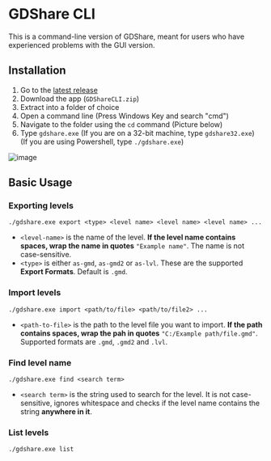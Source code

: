 # GDShare CLI

This is a command-line version of GDShare, meant for users who have experienced problems with the GUI version.

## Installation

1. Go to the [latest release](https://github.com/HJfod/GDShare-CLI/releases/latest)
2. Download the app (`GDShareCLI.zip`)
3. Extract into a folder of choice
4. Open a command line (Press Windows Key and search "cmd")
5. Navigate to the folder using the `cd` command (Picture below)
6. Type `gdshare.exe` (If you are on a 32-bit machine, type `gdshare32.exe`) (If you are using Powershell, type `./gdshare.exe`)

![image](https://user-images.githubusercontent.com/60038575/108225292-b4788480-7133-11eb-9e02-aa3a5bf8a4d5.png)

## Basic Usage

### Exporting levels

```
./gdshare.exe export <type> <level name> <level name> <level name> ...
```

 * `<level-name>` is the name of the level. **If the level name contains spaces, wrap the name in quotes** `"Example name"`. The name is not case-sensitive.
 * `<type>` is either `as-gmd`, `as-gmd2` or `as-lvl`. These are the supported **Export Formats**. Default is `.gmd`.

### Import levels

```
./gdshare.exe import <path/to/file> <path/to/file2> ...
```

 * `<path-to-file>` is the path to the level file you want to import. **If the path contains spaces, wrap the pah in quotes** `"C:/Example path/file.gmd"`. Supported formats are `.gmd`, `.gmd2` and `.lvl`.

### Find level name

```
./gdshare.exe find <search term>
```

 * `<search term>` is the string used to search for the level. It is not case-sensitive, ignores whitespace and checks if the level name contains the string **anywhere in it**.

### List levels

```
./gdshare.exe list
```
